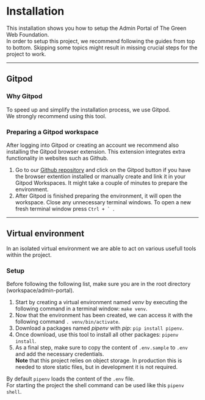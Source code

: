 # Installation

This installation shows you how to setup the Admin Portal of The Green Web Foundation.<br>
In order to setup this project, we recommend following the guides from top to bottom. Skipping some topics might result in missing crucial steps for the project to work.

---
## Gitpod
### Why Gitpod
To speed up and simplify the installation process, we use Gitpod. <br> We strongly recommend using this tool.
 
### Preparing a Gitpod workspace
After logging into Gitpod or creating an account we recommend also installing the Gitpod browser extension. This extension integrates extra functionality in websites such as Github.

1. Go to our [Github repository](https://github.com/thegreenwebfoundation/admin-portal) and click on the Gitpod button if you have the browser extention installed or manually create and link it in your Gitpod Workspaces. It might take a couple of minutes to prepare the environment.
2. After Gitpod is finished preparing the environment, it will open the workspace. Close any unnecessary terminal windows. To open a new fresh terminal window press ```Ctrl + ` ```.
---
## Virtual environment
In an isolated virtual environment we are able to act on various usefull tools within the project.

### Setup
Before following the following list, make sure you are in the root directory (workspace/admin-portal).
1. Start by creating a virtual environment named *venv* by executing the following command in a terminal window: ```make venv```.
2. Now that the environment has been created, we can access it with the following command ```. venv/bin/activate```.
3. Download a packages named *pipenv* with *pip*: ```pip install pipenv```.
4. Once download, use this tool to install all other packages: ```pipenv install```.
5. As a final step, make sure to copy the content of ```.env.sample``` to ```.env``` and add the necessary credentials.<br>
__Note__ that this project relies on object storage. In production this is needed to store static files, but in development it is not required.

By default ```pipenv``` loads the content of the ```.env``` file.<br>
For starting the project the shell command can be used like this ```pipenv shell```. 